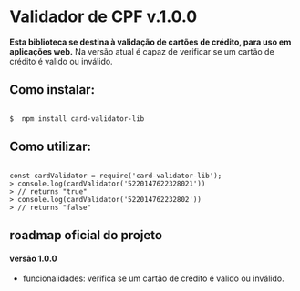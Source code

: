 # Validador de CPF v.1.0.0

**Esta biblioteca se destina à validação de cartões de crédito, para uso em aplicações web.**
Na versão atual é capaz de verificar se um cartão de crédito é valido ou inválido.

## Como instalar:

```shell

$  npm install card-validator-lib

```

## Como utilizar:

```node

const cardValidator = require('card-validator-lib');
> console.log(cardValidator('5220147622328021'))
> // returns "true"
> console.log(cardValidator('522014762232802'))
> // returns "false"

```

## roadmap oficial do projeto


#### versão 1.0.0 
- funcionalidades: verifica se um cartão de crédito é valido ou inválido.
